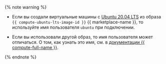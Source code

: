 {% note warning %}

* Если вы создали виртуальные машины с [Ubuntu 20.04 LTS](/marketplace/products/yc/ubuntu-20-04-lts) из образа `{{ compute-ubuntu-lts-image-id }}` {{ marketplace-name }}, то используйте имя пользователя `ubuntu` при подключении.


* Если вы использовали другой образ, то имя пользователя может отличаться. О том, как узнать это имя, см. в [документации {{ compute-full-name }}](../../../compute/concepts/vm-metadata.md#keys-processed-in-public-images).


{% endnote %}